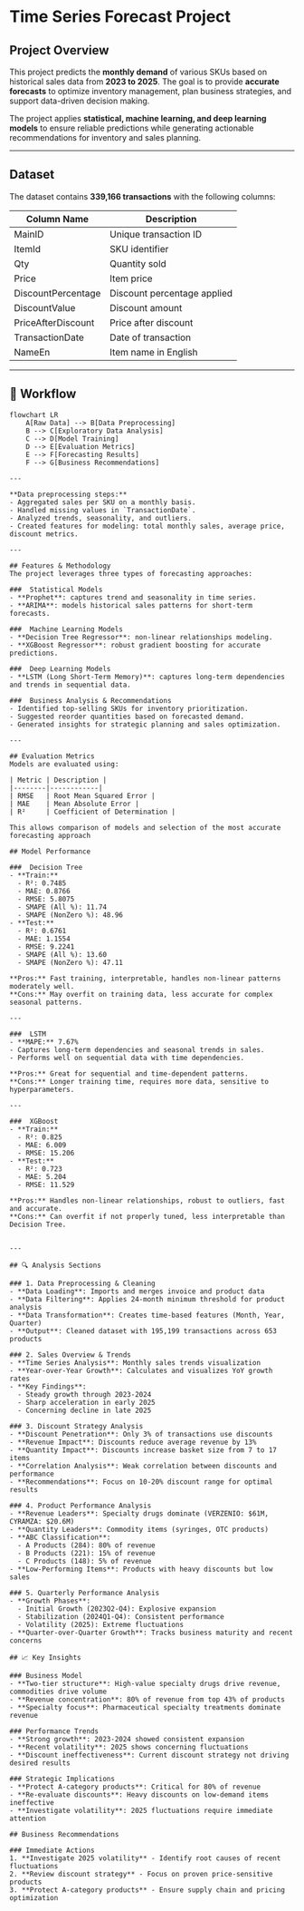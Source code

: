 # Time Series Forecast Project

## Project Overview
This project predicts the **monthly demand** of various SKUs based on historical sales data from **2023 to 2025**. The goal is to provide **accurate forecasts** to optimize inventory management, plan business strategies, and support data-driven decision making.

The project applies **statistical, machine learning, and deep learning models** to ensure reliable predictions while generating actionable recommendations for inventory and sales planning.

---

## Dataset
The dataset contains **339,166 transactions** with the following columns:

| Column Name            | Description |
|------------------------|-------------|
| MainID                 | Unique transaction ID |
| ItemId                 | SKU identifier |
| Qty                    | Quantity sold |
| Price                  | Item price |
| DiscountPercentage     | Discount percentage applied |
| DiscountValue          | Discount amount |
| PriceAfterDiscount     | Price after discount |
| TransactionDate        | Date of transaction |
| NameEn                 | Item name in English |

---

## 🔄 Workflow

```mermaid
flowchart LR
    A[Raw Data] --> B[Data Preprocessing]
    B --> C[Exploratory Data Analysis]
    C --> D[Model Training]
    D --> E[Evaluation Metrics]
    E --> F[Forecasting Results]
    F --> G[Business Recommendations]

---

**Data preprocessing steps:**
- Aggregated sales per SKU on a monthly basis.
- Handled missing values in `TransactionDate`.
- Analyzed trends, seasonality, and outliers.
- Created features for modeling: total monthly sales, average price, discount metrics.

---

## Features & Methodology
The project leverages three types of forecasting approaches:

###  Statistical Models
- **Prophet**: captures trend and seasonality in time series.
- **ARIMA**: models historical sales patterns for short-term forecasts.

###  Machine Learning Models
- **Decision Tree Regressor**: non-linear relationships modeling.
- **XGBoost Regressor**: robust gradient boosting for accurate predictions.

###  Deep Learning Models
- **LSTM (Long Short-Term Memory)**: captures long-term dependencies and trends in sequential data.

###  Business Analysis & Recommendations
- Identified top-selling SKUs for inventory prioritization.
- Suggested reorder quantities based on forecasted demand.
- Generated insights for strategic planning and sales optimization.

---

## Evaluation Metrics
Models are evaluated using:

| Metric | Description |
|--------|------------|
| RMSE   | Root Mean Squared Error |
| MAE    | Mean Absolute Error |
| R²     | Coefficient of Determination |

This allows comparison of models and selection of the most accurate forecasting approach

## Model Performance

###  Decision Tree
- **Train:**  
  - R²: 0.7485  
  - MAE: 0.8766  
  - RMSE: 5.8075  
  - SMAPE (All %): 11.74  
  - SMAPE (NonZero %): 48.96  
- **Test:**  
  - R²: 0.6761  
  - MAE: 1.1554  
  - RMSE: 9.2241  
  - SMAPE (All %): 13.60  
  - SMAPE (NonZero %): 47.11  

**Pros:** Fast training, interpretable, handles non-linear patterns moderately well.  
**Cons:** May overfit on training data, less accurate for complex seasonal patterns.

---

###  LSTM
- **MAPE:** 7.67%  
- Captures long-term dependencies and seasonal trends in sales.  
- Performs well on sequential data with time dependencies.  

**Pros:** Great for sequential and time-dependent patterns.  
**Cons:** Longer training time, requires more data, sensitive to hyperparameters.

---

###  XGBoost
- **Train:**  
  - R²: 0.825  
  - MAE: 6.009  
  - RMSE: 15.206  
- **Test:**  
  - R²: 0.723  
  - MAE: 5.204  
  - RMSE: 11.529  

**Pros:** Handles non-linear relationships, robust to outliers, fast and accurate.  
**Cons:** Can overfit if not properly tuned, less interpretable than Decision Tree.


---

## 🔍 Analysis Sections

### 1. Data Preprocessing & Cleaning
- **Data Loading**: Imports and merges invoice and product data
- **Data Filtering**: Applies 24-month minimum threshold for product analysis
- **Data Transformation**: Creates time-based features (Month, Year, Quarter)
- **Output**: Cleaned dataset with 195,199 transactions across 653 products

### 2. Sales Overview & Trends
- **Time Series Analysis**: Monthly sales trends visualization
- **Year-over-Year Growth**: Calculates and visualizes YoY growth rates
- **Key Findings**:
  - Steady growth through 2023-2024
  - Sharp acceleration in early 2025
  - Concerning decline in late 2025

### 3. Discount Strategy Analysis
- **Discount Penetration**: Only 3% of transactions use discounts
- **Revenue Impact**: Discounts reduce average revenue by 13%
- **Quantity Impact**: Discounts increase basket size from 7 to 17 items
- **Correlation Analysis**: Weak correlation between discounts and performance
- **Recommendations**: Focus on 10-20% discount range for optimal results

### 4. Product Performance Analysis
- **Revenue Leaders**: Specialty drugs dominate (VERZENIO: $61M, CYRAMZA: $20.6M)
- **Quantity Leaders**: Commodity items (syringes, OTC products)
- **ABC Classification**:
  - A Products (284): 80% of revenue
  - B Products (221): 15% of revenue
  - C Products (148): 5% of revenue
- **Low-Performing Items**: Products with heavy discounts but low sales

### 5. Quarterly Performance Analysis
- **Growth Phases**:
  - Initial Growth (2023Q2-Q4): Explosive expansion
  - Stabilization (2024Q1-Q4): Consistent performance
  - Volatility (2025): Extreme fluctuations
- **Quarter-over-Quarter Growth**: Tracks business maturity and recent concerns

## 📈 Key Insights

### Business Model
- **Two-tier structure**: High-value specialty drugs drive revenue, commodities drive volume
- **Revenue concentration**: 80% of revenue from top 43% of products
- **Specialty focus**: Pharmaceutical specialty treatments dominate revenue

### Performance Trends
- **Strong growth**: 2023-2024 showed consistent expansion
- **Recent volatility**: 2025 shows concerning fluctuations
- **Discount ineffectiveness**: Current discount strategy not driving desired results

### Strategic Implications
- **Protect A-category products**: Critical for 80% of revenue
- **Re-evaluate discounts**: Heavy discounts on low-demand items ineffective
- **Investigate volatility**: 2025 fluctuations require immediate attention

## Business Recommendations

### Immediate Actions
1. **Investigate 2025 volatility** - Identify root causes of recent fluctuations
2. **Review discount strategy** - Focus on proven price-sensitive products
3. **Protect A-category products** - Ensure supply chain and pricing optimization





